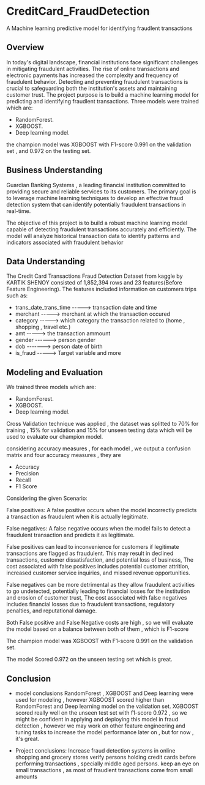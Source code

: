 # CreditCard_FraudDetection
A Machine learning predictive model for identifying fraudlent transactions

## Overview
In today's digital landscape, financial institutions face significant challenges in mitigating fraudulent activities. The rise of online transactions and electronic payments has increased the complexity and frequency of fraudulent behavior. Detecting and preventing fraudulent transactions is crucial to safeguarding both the institution's assets and maintaining customer trust.
The project purpose is to build a machine learning model for predicting and identifying fraudlent transactions.
Three models were trained which are:

- RandomForest.
- XGBOOST.
- Deep learning model.

the champion model was XGBOOST with F1-score 0.991 on the validation set , and 0.972 on the testing set.

## Business Understanding

Guardian Banking Systems , a leading financial institution committed to providing secure and reliable services to its customers. The primary goal is to leverage machine learning techniques to develop an effective fraud detection system that can identify potentially fraudulent transactions in real-time.

The objective of this project is to build a robust machine learning model capable of detecting fraudulent transactions accurately and efficiently. The model will analyze historical transaction data to identify patterns and indicators associated with fraudulent behavior

## Data Understanding

The Credit Card Transactions Fraud Detection Dataset from kaggle by KARTIK SHENOY consisted of 1,852,394 rows and 23 features(Before Feature Engineering). The features included information on customers trips such as:

- trans_date_trans_time -----> transaction date and time
- merchant -----> merchant at which the transaction occured
- category -----> which category the transaction related to (home , shopping , travel etc.)               
- amt -----> the transaction ammount
- gender ------> person gender
- dob -------> person date of birth
- is_fraud -----> Target variable
and more

## Modeling and Evaluation

We trained three models which are:

- RandomForest.
- XGBOOST.
- Deep learning model.
  
Cross Validation technique was applied , the dataset was splitted to 70% for training , 15% for validation and 15% for unseen testing data which will be used to evaluate our champion model.

considering accuracy measures , for each model , we output a confusion matrix and four accuracy measures , they are

- Accuracy
- Precision
- Recall
- F1 Score
  
Considering the given Scenario:

False positives: A false positive occurs when the model incorrectly predicts a transaction as fraudulent when it is actually legitimate.

False negatives: A false negative occurs when the model fails to detect a fraudulent transaction and predicts it as legitimate.

False positives can lead to inconvenience for customers if legitimate transactions are flagged as fraudulent. This may result in declined transactions, customer dissatisfaction, and potential loss of business, The cost associated with false positives includes potential customer attrition, increased customer service inquiries, and missed revenue opportunities.

False negatives can be more detrimental as they allow fraudulent activities to go undetected, potentially leading to financial losses for the institution and erosion of customer trust, The cost associated with false negatives includes financial losses due to fraudulent transactions, regulatory penalties, and reputational damage.

Both False positive and False Negative costs are high , so we will evaluate the model based on a balance between both of them , which is F1-score

The champion model was XGBOOST with F1-score 0.991 on the validation set.

The model Scored 0.972 on the unseen testing set which is great.

## Conclusion
- model conclusions
  RandomForest ,  XGBOOST and Deep learning were used for modeling , however XGBOOST scored higher than RandomForest and Deep learning model on the validation set.
  XGBOOST scored really well on the unseen test set with f1-score 0.972 , so we might be confident in applying and deploying this model in fraud detection , however we may work on other feature engineering and tuning tasks to increase the model performance later on , but for now , it's great.

- Project conclusions:
  Increase fraud detection systems in online shopping and grocery stores
  verify persons holding credit cards before performing transactions , specially middle aged persons.
  keep an eye on small transactions , as most of fraudlent transactions come from small amounts
  
   




